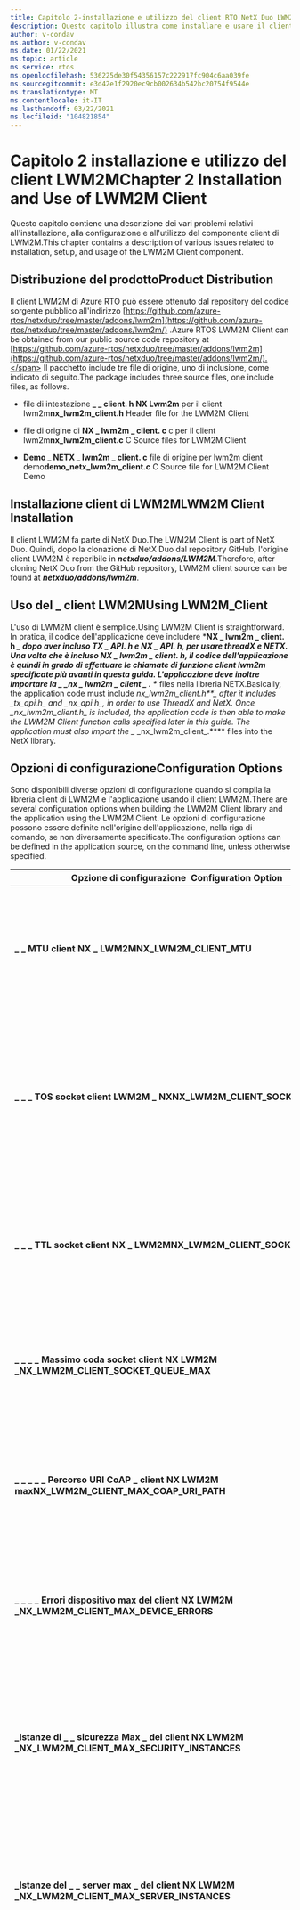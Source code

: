 ```yaml
---
title: Capitolo 2-installazione e utilizzo del client RTO NetX Duo LWM2M
description: Questo capitolo illustra come installare e usare il client RTO NetX Duo LWM2M.
author: v-condav
ms.author: v-condav
ms.date: 01/22/2021
ms.topic: article
ms.service: rtos
ms.openlocfilehash: 536225de30f54356157c222917fc904c6aa039fe
ms.sourcegitcommit: e3d42e1f2920ec9cb002634b542bc20754f9544e
ms.translationtype: MT
ms.contentlocale: it-IT
ms.lasthandoff: 03/22/2021
ms.locfileid: "104821854"
---
```

# <a name="chapter-2--installation-and-use-of-lwm2m-client"></a><span data-ttu-id="3fadc-103">Capitolo 2 installazione e utilizzo del client LWM2M</span><span class="sxs-lookup"><span data-stu-id="3fadc-103">Chapter 2  Installation and Use of LWM2M Client</span></span>

<span data-ttu-id="3fadc-104">Questo capitolo contiene una descrizione dei vari problemi relativi all'installazione, alla configurazione e all'utilizzo del componente client di LWM2M.</span><span class="sxs-lookup"><span data-stu-id="3fadc-104">This chapter contains a description of various issues related to installation, setup, and usage of the LWM2M Client component.</span></span>

## <a name="product-distribution"></a><span data-ttu-id="3fadc-105">Distribuzione del prodotto</span><span class="sxs-lookup"><span data-stu-id="3fadc-105">Product Distribution</span></span>

<span data-ttu-id="3fadc-106">Il client LWM2M di Azure RTO può essere ottenuto dal repository del codice sorgente pubblico all'indirizzo [https://github.com/azure-rtos/netxduo/tree/master/addons/lwm2m](https://github.com/azure-rtos/netxduo/tree/master/addons/lwm2m/) .</span><span class="sxs-lookup"><span data-stu-id="3fadc-106">Azure RTOS LWM2M Client can be obtained from our public source code repository at [https://github.com/azure-rtos/netxduo/tree/master/addons/lwm2m](https://github.com/azure-rtos/netxduo/tree/master/addons/lwm2m/).</span></span> <span data-ttu-id="3fadc-107">Il pacchetto include tre file di origine, uno di inclusione, come indicato di seguito.</span><span class="sxs-lookup"><span data-stu-id="3fadc-107">The package includes three source files, one include files, as follows.</span></span>

* <span data-ttu-id="3fadc-108">file di intestazione **\_ \_ client. h NX Lwm2m** per il client lwm2m</span><span class="sxs-lookup"><span data-stu-id="3fadc-108">**nx\_lwm2m\_client.h** Header file for the LWM2M Client</span></span>

* <span data-ttu-id="3fadc-109">file di origine di **NX \_ lwm2m \_ client. c** c per il client lwm2m</span><span class="sxs-lookup"><span data-stu-id="3fadc-109">**nx\_lwm2m\_client.c** C Source files for LWM2M Client</span></span>

* <span data-ttu-id="3fadc-110">**Demo \_ NETX \_ lwm2m \_ client. c** file di origine per lwm2m client demo</span><span class="sxs-lookup"><span data-stu-id="3fadc-110">**demo\_netx\_lwm2m\_client.c** C Source file for LWM2M Client Demo</span></span>

## <a name="lwm2m-client-installation"></a><span data-ttu-id="3fadc-111">Installazione client di LWM2M</span><span class="sxs-lookup"><span data-stu-id="3fadc-111">LWM2M Client Installation</span></span>

<span data-ttu-id="3fadc-112">Il client LWM2M fa parte di NetX Duo.</span><span class="sxs-lookup"><span data-stu-id="3fadc-112">The LWM2M Client is part of NetX Duo.</span></span> <span data-ttu-id="3fadc-113">Quindi, dopo la clonazione di NetX Duo dal repository GitHub, l'origine client LWM2M è reperibile in ***netxduo/addons/LWM2M***.</span><span class="sxs-lookup"><span data-stu-id="3fadc-113">Therefore, after cloning NetX Duo from the GitHub repository, LWM2M client source can be found at ***netxduo/addons/lwm2m***.</span></span>

## <a name="using-lwm2m_client"></a><span data-ttu-id="3fadc-114">Uso del \_ client LWM2M</span><span class="sxs-lookup"><span data-stu-id="3fadc-114">Using LWM2M\_Client</span></span>

<span data-ttu-id="3fadc-115">L'uso di LWM2M client è semplice.</span><span class="sxs-lookup"><span data-stu-id="3fadc-115">Using LWM2M Client is straightforward.</span></span> <span data-ttu-id="3fadc-116">In pratica, il codice dell'applicazione deve includere \***NX \_ lwm2m \_ client. h **_ dopo aver incluso _*_TX \_ API. h_*_ e _*_NX \_ API. h_*_, per usare threadX e NETX. Una volta che è incluso _*_NX \_ lwm2m \_ client. h_*_, il codice dell'applicazione è quindi in grado di effettuare le chiamate di funzione client lwm2m specificate più avanti in questa guida. L'applicazione deve inoltre importare la _* _nx \_ lwm2m \_ client \_ . \**** files nella libreria NETX.</span><span class="sxs-lookup"><span data-stu-id="3fadc-116">Basically, the application code must include ***nx\_lwm2m\_client.h\*\*_ after it includes _*_tx\_api.h_*_ and _*_nx\_api.h_*_, in order to use ThreadX and NetX. Once _*_nx\_lwm2m\_client.h_*_ is included, the application code is then able to make the LWM2M Client function calls specified later in this guide. The application must also import the _* _nx\_lwm2m\_client\_.\***\* files into the NetX library.</span></span>

## <a name="configuration-options"></a><span data-ttu-id="3fadc-117">Opzioni di configurazione</span><span class="sxs-lookup"><span data-stu-id="3fadc-117">Configuration Options</span></span>

<span data-ttu-id="3fadc-118">Sono disponibili diverse opzioni di configurazione quando si compila la libreria client di LWM2M e l'applicazione usando il client LWM2M.</span><span class="sxs-lookup"><span data-stu-id="3fadc-118">There are several configuration options when building the LWM2M Client library and the application using the LWM2M Client.</span></span> <span data-ttu-id="3fadc-119">Le opzioni di configurazione possono essere definite nell'origine dell'applicazione, nella riga di comando, se non diversamente specificato.</span><span class="sxs-lookup"><span data-stu-id="3fadc-119">The configuration options can be defined in the application source, on the command line, unless otherwise specified.</span></span>

| <span data-ttu-id="3fadc-120">Opzione di configurazione &nbsp;</span><span class="sxs-lookup"><span data-stu-id="3fadc-120">Configuration&nbsp;Option</span></span> | <span data-ttu-id="3fadc-121">Descrizione</span><span class="sxs-lookup"><span data-stu-id="3fadc-121">Description</span></span> |
| --- | --- |
| <span data-ttu-id="3fadc-122">**\_ \_ MTU client NX \_ LWM2M**</span><span class="sxs-lookup"><span data-stu-id="3fadc-122">**NX\_LWM2M\_CLIENT\_MTU**</span></span> | <span data-ttu-id="3fadc-123">Specifica la dimensione massima di un messaggio CoAP, incluse le intestazioni IP e UDP.</span><span class="sxs-lookup"><span data-stu-id="3fadc-123">Specifies the maximum size of a CoAP message, including IP and UDP headers.</span></span> <span data-ttu-id="3fadc-124">Il valore predefinito è 1280.</span><span class="sxs-lookup"><span data-stu-id="3fadc-124">The default value is 1280.</span></span> |
| <span data-ttu-id="3fadc-125">**\_ \_ \_ TOS socket client LWM2M \_ NX**</span><span class="sxs-lookup"><span data-stu-id="3fadc-125">**NX\_LWM2M\_CLIENT\_SOCKET\_TOS**</span></span> | <span data-ttu-id="3fadc-126">Tipo di servizio richiesto per UDP LwM2M.</span><span class="sxs-lookup"><span data-stu-id="3fadc-126">Type of service required for the LwM2M UDP.</span></span> <span data-ttu-id="3fadc-127">Per impostazione predefinita, questo valore è definito come \_ IP NX \_ normale per indicare il normale servizio pacchetti IP.</span><span class="sxs-lookup"><span data-stu-id="3fadc-127">By default, this value is defined as NX\_IP\_NORMAL to indicate normal IP packet service.</span></span> |
| <span data-ttu-id="3fadc-128">**\_ \_ \_ TTL socket client NX \_ LWM2M**</span><span class="sxs-lookup"><span data-stu-id="3fadc-128">**NX\_LWM2M\_CLIENT\_SOCKET\_TTL**</span></span> | <span data-ttu-id="3fadc-129">Specifica il numero di router che questo pacchetto può superare prima che venga eliminato.</span><span class="sxs-lookup"><span data-stu-id="3fadc-129">Specifies the number of routers this packet can pass before it is discarded.</span></span> <span data-ttu-id="3fadc-130">Il valore predefinito è impostato su 0x80.</span><span class="sxs-lookup"><span data-stu-id="3fadc-130">The default value is set to 0x80.</span></span> |
| <span data-ttu-id="3fadc-131">**\_ \_ \_ \_ Massimo coda socket client NX LWM2M \_**</span><span class="sxs-lookup"><span data-stu-id="3fadc-131">**NX\_LWM2M\_CLIENT\_SOCKET\_QUEUE\_MAX**</span></span> | <span data-ttu-id="3fadc-132">Specifica il numero massimo di profondità della coda di ricezione.</span><span class="sxs-lookup"><span data-stu-id="3fadc-132">Specifies the number of maximum depths of receive queue.</span></span> <span data-ttu-id="3fadc-133">Il valore predefinito è impostato su 4.</span><span class="sxs-lookup"><span data-stu-id="3fadc-133">The default value is set to 4.</span></span> |
| <span data-ttu-id="3fadc-134">**\_ \_ \_ \_ \_ Percorso URI CoAP \_ client NX LWM2M max**</span><span class="sxs-lookup"><span data-stu-id="3fadc-134">**NX\_LWM2M\_CLIENT\_MAX\_COAP\_URI\_PATH**</span></span> | <span data-ttu-id="3fadc-135">Specifica il numero massimo di lunghezze per l'opzione di Uri-Path CoAP.</span><span class="sxs-lookup"><span data-stu-id="3fadc-135">Specifies the number of maximum lengths of the CoAP Uri-Path option.</span></span> <span data-ttu-id="3fadc-136">Il valore predefinito è impostato su 32.</span><span class="sxs-lookup"><span data-stu-id="3fadc-136">The default value is set to 32.</span></span> |
| <span data-ttu-id="3fadc-137">**\_ \_ \_ \_ Errori dispositivo max del client NX LWM2M \_**</span><span class="sxs-lookup"><span data-stu-id="3fadc-137">**NX\_LWM2M\_CLIENT\_MAX\_DEVICE\_ERRORS**</span></span> | <span data-ttu-id="3fadc-138">Specifica il numero massimo di codici di errore archiviati dall'oggetto dispositivo.</span><span class="sxs-lookup"><span data-stu-id="3fadc-138">Specifies the maximum number of error codes stored by the Device Object.</span></span> <span data-ttu-id="3fadc-139">Il valore predefinito è 8.</span><span class="sxs-lookup"><span data-stu-id="3fadc-139">The default value is 8.</span></span> |
| <span data-ttu-id="3fadc-140">**\_Istanze di \_ \_ sicurezza Max \_ del client NX LWM2M \_**</span><span class="sxs-lookup"><span data-stu-id="3fadc-140">**NX\_LWM2M\_CLIENT\_MAX\_SECURITY\_INSTANCES**</span></span> | <span data-ttu-id="3fadc-141">Specifica il numero massimo di istanze di oggetti di sicurezza.</span><span class="sxs-lookup"><span data-stu-id="3fadc-141">Specifies the maximum number of Security Object Instances.</span></span> <span data-ttu-id="3fadc-142">Il valore predefinito è 2 per supportare un server bootstrap e un server standard.</span><span class="sxs-lookup"><span data-stu-id="3fadc-142">The default value is 2 for supporting a Bootstrap Server and a standard Server.</span></span> |
| <span data-ttu-id="3fadc-143">**\_Istanze del \_ \_ server max \_ del client NX LWM2M \_**</span><span class="sxs-lookup"><span data-stu-id="3fadc-143">**NX\_LWM2M\_CLIENT\_MAX\_SERVER\_INSTANCES**</span></span> | <span data-ttu-id="3fadc-144">Specifica il numero massimo di istanze di oggetti server.</span><span class="sxs-lookup"><span data-stu-id="3fadc-144">Specifies the maximum number of Server Object Instances.</span></span> <span data-ttu-id="3fadc-145">Il valore predefinito è 1 per il supporto di un singolo server standard.</span><span class="sxs-lookup"><span data-stu-id="3fadc-145">The default value is 1 for supporting a single standard Server.</span></span> |
| <span data-ttu-id="3fadc-146">**\_ \_ \_ Numero massimo di \_ istanze del \_ controllo di accesso \_ del client NX LWM2M**</span><span class="sxs-lookup"><span data-stu-id="3fadc-146">**NX\_LWM2M\_CLIENT\_MAX\_ACCESS\_CONTROL\_INSTANCES**</span></span> | <span data-ttu-id="3fadc-147">Specifica il numero massimo di istanze del controllo di accesso.</span><span class="sxs-lookup"><span data-stu-id="3fadc-147">Specifies the maximum number of Access Control Instances.</span></span> <span data-ttu-id="3fadc-148">Il valore predefinito è 0, che disabilita il controllo di accesso.</span><span class="sxs-lookup"><span data-stu-id="3fadc-148">The default value is 0, which disables access control.</span></span> <span data-ttu-id="3fadc-149">Se l'applicazione supporta più di un server LWM2M, il numero massimo di istanze del controllo di accesso deve essere impostato sul numero massimo di istanze di oggetti che il client LWM2M supporterà, perché è necessario creare un'istanza del controllo di accesso per ogni istanza dell'oggetto, ad eccezione delle istanze degli oggetti di sicurezza.</span><span class="sxs-lookup"><span data-stu-id="3fadc-149">If the application supports more than one LWM2M Server, the maximum number of Access Control Instances must be set to the maximum number of Object Instances that the LWM2M Client will support, as one Access Control Instance must be created for each Object Instance (except for the Security Object Instances).</span></span> |
| <span data-ttu-id="3fadc-150">**\_Elenchi di \_ \_ controllo di \_ accesso massimo del \_ client \_ NX LWM2M**</span><span class="sxs-lookup"><span data-stu-id="3fadc-150">**NX\_LWM2M\_CLIENT\_MAX\_ACCESS\_CONTROL\_ACLS**</span></span> | <span data-ttu-id="3fadc-151">Specifica il numero massimo di risorse ACL per ogni istanza del controllo di accesso.</span><span class="sxs-lookup"><span data-stu-id="3fadc-151">Specifies the maximum number of ACL resources per Access Control Instance.</span></span> <span data-ttu-id="3fadc-152">Il valore predefinito è 4.</span><span class="sxs-lookup"><span data-stu-id="3fadc-152">The default value is 4.</span></span> |
| <span data-ttu-id="3fadc-153">**\_ \_ \_ Notifiche massime del client NX LWM2M \_**</span><span class="sxs-lookup"><span data-stu-id="3fadc-153">**NX\_LWM2M\_CLIENT\_MAX\_NOTIFICATIONS**</span></span> | <span data-ttu-id="3fadc-154">Specifica il numero massimo di notifiche che il client LWM2M supporterà.</span><span class="sxs-lookup"><span data-stu-id="3fadc-154">Specifies the maximum number of notifications that the LWM2M Client will support.</span></span> <span data-ttu-id="3fadc-155">Un server LWM2M può impostare notifiche su oggetti, istanze di oggetti e risorse.</span><span class="sxs-lookup"><span data-stu-id="3fadc-155">A LWM2M Server can set notifications on Objects, Object Instances, and Resources.</span></span> <span data-ttu-id="3fadc-156">Il valore predefinito è 8.</span><span class="sxs-lookup"><span data-stu-id="3fadc-156">The default value is 8.</span></span> |
| <span data-ttu-id="3fadc-157">**\_ \_ \_ Risorse massime del client NX LWM2M \_**</span><span class="sxs-lookup"><span data-stu-id="3fadc-157">**NX\_LWM2M\_CLIENT\_MAX\_RESOURCES**</span></span> | <span data-ttu-id="3fadc-158">Specifica il numero massimo di risorse per oggetto.</span><span class="sxs-lookup"><span data-stu-id="3fadc-158">Specifies the maximum number of Resources per Object.</span></span> <span data-ttu-id="3fadc-159">Il valore predefinito è (32).</span><span class="sxs-lookup"><span data-stu-id="3fadc-159">The default value is 32.</span></span> |
| <span data-ttu-id="3fadc-160">**\_ \_ \_ Numero massimo di \_ \_ risorse per il client NX LWM2M**</span><span class="sxs-lookup"><span data-stu-id="3fadc-160">**NX\_LWM2M\_CLIENT\_MAX\_MULTIPLE\_RESOURCES**</span></span> | <span data-ttu-id="3fadc-161">Specifica il numero massimo di istanze di risorse per più risorse.</span><span class="sxs-lookup"><span data-stu-id="3fadc-161">Specifies the maximum number of Resources instances for multiple resource.</span></span> <span data-ttu-id="3fadc-162">Il valore predefinito è 8.</span><span class="sxs-lookup"><span data-stu-id="3fadc-162">The default value is 8.</span></span> |
| <span data-ttu-id="3fadc-163">**\_Timer di \_ \_ \_ inattività bootstrap client NX \_ LWM2M**</span><span class="sxs-lookup"><span data-stu-id="3fadc-163">**NX\_LWM2M\_CLIENT\_BOOTSTRAP\_IDLE\_TIMER**</span></span> | <span data-ttu-id="3fadc-164">Specifica il tempo massimo di attesa per le richieste del server di bootstrap quando viene avviata la sessione bootstrap prima di interrompere la sessione.</span><span class="sxs-lookup"><span data-stu-id="3fadc-164">Specifies the maximum time to wait for bootstrap server requests when the bootstrap session is initiated before aborting the session.</span></span> <span data-ttu-id="3fadc-165">Il valore predefinito è 60 secondi.</span><span class="sxs-lookup"><span data-stu-id="3fadc-165">The default value is 60 seconds.</span></span> |
| <span data-ttu-id="3fadc-166">**\_Timeout di \_ \_ avvio DTLS \_ del client NX LWM2M \_**</span><span class="sxs-lookup"><span data-stu-id="3fadc-166">**NX\_LWM2M\_CLIENT\_DTLS\_START\_TIMEOUT**</span></span> | <span data-ttu-id="3fadc-167">Specifica il tempo massimo di attesa per il completamento dell'handshake DTLS.</span><span class="sxs-lookup"><span data-stu-id="3fadc-167">Specifies the maximum time to wait for DTLS handshake completion.</span></span> <span data-ttu-id="3fadc-168">Il valore predefinito è 30 secondi.</span><span class="sxs-lookup"><span data-stu-id="3fadc-168">The default value is 30 seconds.</span></span> |
| <span data-ttu-id="3fadc-169">**\_ \_ \_ \_ Timeout finale DTLS del client NX LWM2M \_**</span><span class="sxs-lookup"><span data-stu-id="3fadc-169">**NX\_LWM2M\_CLIENT\_DTLS\_END\_TIMEOUT**</span></span> | <span data-ttu-id="3fadc-170">Specifica il tempo massimo di attesa per il completamento dell'arresto del DTLS.</span><span class="sxs-lookup"><span data-stu-id="3fadc-170">Specifies the maximum time to wait for DTLS shutdown completion.</span></span> <span data-ttu-id="3fadc-171">Il valore predefinito è 5 secondi.</span><span class="sxs-lookup"><span data-stu-id="3fadc-171">The default value is 5 seconds.</span></span> |
| <span data-ttu-id="3fadc-172">**\_ \_ \_ \_ \_ URI server di sicurezza client NX LWM2M Max \_**</span><span class="sxs-lookup"><span data-stu-id="3fadc-172">**NX\_LWM2M\_CLIENT\_SECURITY\_MAX\_SERVER\_URI**</span></span> | <span data-ttu-id="3fadc-173">Specifica la lunghezza massima di un URI del server, incluso il carattere di terminazione null.</span><span class="sxs-lookup"><span data-stu-id="3fadc-173">Specifies the maximum length of a server URI, including terminating null character.</span></span> <span data-ttu-id="3fadc-174">Il valore predefinito è 128.</span><span class="sxs-lookup"><span data-stu-id="3fadc-174">The default value is 128.</span></span> |
| <span data-ttu-id="3fadc-175">**\_ \_ \_ \_ \_ \_ Chiave pubblica \_ o \_ identità max di sicurezza del client NX LWM2M**</span><span class="sxs-lookup"><span data-stu-id="3fadc-175">**NX\_LWM2M\_CLIENT\_SECURITY\_MAX\_PUBLIC\_KEY\_OR\_IDENTITY**</span></span> | <span data-ttu-id="3fadc-176">Specifica la lunghezza massima della chiave pubblica o dell'identità per DTLS.</span><span class="sxs-lookup"><span data-stu-id="3fadc-176">Specifies the maximum length of the public key or identity for DTLS.</span></span> <span data-ttu-id="3fadc-177">Il valore predefinito è 128.</span><span class="sxs-lookup"><span data-stu-id="3fadc-177">The default value is 128.</span></span> |
| <span data-ttu-id="3fadc-178">**\_Chiave pubblica per la sicurezza del \_ \_ \_ \_ server max \_ \_ del client NX LWM2M**</span><span class="sxs-lookup"><span data-stu-id="3fadc-178">**NX\_LWM2M\_CLIENT\_SECURITY\_MAX\_SERVER\_PUBLIC\_KEY**</span></span> | <span data-ttu-id="3fadc-179">Specifica la lunghezza massima della chiave pubblica del server per DTLS.</span><span class="sxs-lookup"><span data-stu-id="3fadc-179">Specifies the maximum length of the server public key for DTLS.</span></span> <span data-ttu-id="3fadc-180">Il valore predefinito è 128.</span><span class="sxs-lookup"><span data-stu-id="3fadc-180">The default value is 128.</span></span> |
| <span data-ttu-id="3fadc-181">**\_ \_ \_ \_ \_ Chiave privata massima sicurezza client \_ NX LWM2M**</span><span class="sxs-lookup"><span data-stu-id="3fadc-181">**NX\_LWM2M\_CLIENT\_SECURITY\_MAX\_SECRET\_KEY**</span></span> | <span data-ttu-id="3fadc-182">Specifica la lunghezza massima della chiave privata per DTLS.</span><span class="sxs-lookup"><span data-stu-id="3fadc-182">Specifies the maximum length of the secret key for DTLS.</span></span> <span data-ttu-id="3fadc-183">Il valore predefinito è 128.</span><span class="sxs-lookup"><span data-stu-id="3fadc-183">The default value is 128.</span></span> |
| <span data-ttu-id="3fadc-184">**\_LWM2M \_ client NX \_ \_**</span><span class="sxs-lookup"><span data-stu-id="3fadc-184">**NX\_LWM2M\_CLIENT\_HOLD\_OFF**</span></span> | <span data-ttu-id="3fadc-185">Specifica il numero di secondi di attesa prima di avviare il bootstrap.</span><span class="sxs-lookup"><span data-stu-id="3fadc-185">Specifies the number of seconds to wait before initiating bootstrap.</span></span> <span data-ttu-id="3fadc-186">Il valore predefinito è 1 secondo.</span><span class="sxs-lookup"><span data-stu-id="3fadc-186">The default value is 1 second.</span></span> |
| <span data-ttu-id="3fadc-187">**\_Durata del \_ client \_ LWM2M \_ NX**</span><span class="sxs-lookup"><span data-stu-id="3fadc-187">**NX\_LWM2M\_CLIENT\_LIFE\_TIME**</span></span> | <span data-ttu-id="3fadc-188">Specifica il numero di secondi per la durata della registrazione.</span><span class="sxs-lookup"><span data-stu-id="3fadc-188">Specifies the number of seconds for the registration lifetime.</span></span> <span data-ttu-id="3fadc-189">Il valore predefinito è 600 secondi.</span><span class="sxs-lookup"><span data-stu-id="3fadc-189">The default value is 600 seconds.</span></span> |
